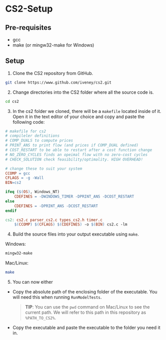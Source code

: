 # CS2-Setup

## Pre-requisites
- gcc
- make (or mingw32-make for Windows)

## Setup
1. Clone the CS2 repository from GitHub.

```sh
git clone https://www.github.com/iveney/cs2.git
```

2. Change directories into the CS2 folder where all the source code is.

```sh
cd cs2
```

3. In the cs2 folder we cloned, there will be a `makefile` located inside of it. Open
   it in the text editor of your choice and copy and paste the following code:

```makefile
# makefile for cs2
# compileler definitions
# COMP_DUALS to compute prices
# PRINT_ANS to print flow (and prices if COMP_DUAL defined)
# COST_RESTART to be able to restart after a cost function change
# NO_ZERO_CYCLES finds an opeimal flow with no zero-cost cycles
# CHECK_SOLUTION check feasibility/optimality. HIGH OVERHEAD!

# change these to suit your system
CCOMP = gcc
CFLAGS = -g -Wall
BIN=cs2

ifeq ($(OS), Windows_NT)
	CDEFINES = -DWINDOWS_TIMER -DPRINT_ANS -DCOST_RESTART
else
	CDEFINES = -DPRINT_ANS -DCOST_RESTART
endif

cs2: cs2.c parser_cs2.c types_cs2.h timer.c
	$(CCOMP) $(CFLAGS) $(CDEFINES) -o $(BIN) cs2.c -lm

```

4. Build the source files into your output executable using `make`.

Windows:
```bat
mingw32-make
```

Mac/Linux:
```sh
make
```

5. You can now either
- Copy the absolute path of the enclosing folder of the executable. You will need this when running `RunModelTests`. 

    > **TIP**: You can use the `pwd` command on Mac/Linux to see the current path. We will refer to this path in
      this repository as `%PATH_TO_CS2%`.

- Copy the executable and paste the executable to the folder you need it in.
